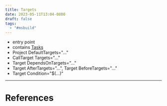 ```yaml
---
title: Targets
date: 2023-05-11T13:04-0800
draft: false
tags:
  - "#msbuild"
---
```


- entry point
- contains [Tasks](/study/factoids/computer/microsoft/msbuild/tasks)
- Project DefaultTargets="..."
- CallTarget Targets="..."
- Target DependsOnTargets="..."
- Target AfterTargets="...", Target BeforeTargets="..."
- Target Condition="$(...)"

---
# References
